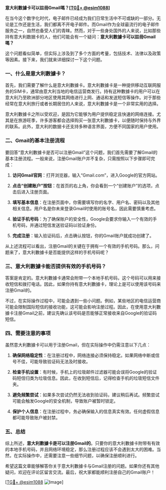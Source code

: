 **意大利數據卡可以註冊Gmail嗎？[[TG💪+ @esim1088](https://t.me/s/esim1088)]**

在当今这个数字化时代，电子邮件已经成为我们日常生活中不可或缺的一部分。无论是工作还是生活，我们都离不开电子邮件。而Gmail作为全球最流行的电子邮件服务之一，自然也备受人们的青睐。然而，对于一些身处国外的人来说，比如那些持有意大利数据卡的人，他们可能会有一个疑问：**意大利數據卡可以註冊Gmail嗎？**

这个问题看似简单，但实际上涉及到了多个方面的考量，包括技术、法律以及政策等因素。接下来，我们就来详细探讨一下这个问题。

### 一、什么是意大利數據卡？

首先，我们需要了解什么是意大利數據卡。意大利數據卡是一种提供移动互联网服务的SIM卡，通常由意大利当地的电信运营商发行。持有这种數據卡的用户可以在意大利乃至欧洲部分地区使用其网络进行上网、通话和发送短信等操作。对于那些经常在意大利旅行或者长期居住的人来说，意大利數據卡是一个非常实用的选择。

意大利數據卡之所以受欢迎，是因为它能够为用户提供稳定且快速的网络连接。尤其是在旅游旺季，许多游客都会选择购买一张意大利數據卡，以便随时保持与外界的联系。此外，意大利的数据卡还支持多种语言界面，方便不同国家的用户使用。

### 二、Gmail的基本注册流程

要回答“意大利數據卡是否可以注册Gmail”这个问题，我们首先需要了解Gmail的基本注册流程。一般来说，注册Gmail账户并不复杂，只需按照以下步骤即可完成：

1. **访问Gmail官网**：打开浏览器，输入“Gmail.com”，进入Google的官方网站。
   
2. **点击“创建账户”按钮**：在首页的右上角，你会看到一个“创建账户”的选项，点击后进入注册页面。

3. **填写基本信息**：在注册页面中，你需要填写你的名字、用户名、密码以及其他相关信息。用户名是你未来登录Gmail时使用的账号名，因此需要慎重考虑。

4. **验证手机号码**：为了确保账户的安全性，Google会要求你输入一个有效的手机号码，并通过短信发送验证码以验证身份。

5. **完成注册**：输入验证码后，点击确认按钮，你的Gmail账户就成功创建了。

从上述流程可以看出，注册Gmail的关键在于拥有一个有效的手机号码。那么，问题来了，意大利數據卡是否能提供这样的手机号码呢？

### 三、意大利數據卡能否提供有效的手机号码？

答案是肯定的。意大利數據卡通常会附带一个本地手机号码，这个号码可以用来接收短信和拨打电话。因此，如果你持有意大利數據卡，理论上是可以使用该号码来注册Gmail的。

不过，在实际操作过程中，可能会遇到一些小问题。例如，某些地区的电信运营商可能会限制国际短信的接收功能，这可能会影响注册过程。因此，在使用意大利數據卡注册Gmail之前，建议先确认该号码是否能够正常接收来自Google的验证码短信。

### 四、需要注意的事项

虽然意大利數據卡可以用于注册Gmail，但在实际操作中仍需注意以下几点：

1. **确保网络稳定性**：在注册过程中，网络连接必须保持稳定。如果网络中断或信号不佳，可能导致验证码无法及时接收。

2. **检查手机设置**：有时候，手机上的垃圾邮件过滤器可能会误将Google的验证码短信归类为垃圾信息。因此，在收到短信后，记得检查手机的垃圾短信文件夹。

3. **避免频繁尝试**：如果多次尝试仍然无法收到验证码，建议稍后再试。频繁尝试可能会触发Google的安全机制，导致账户被暂时锁定。

4. **保护个人信息**：在注册过程中，务必确保输入的信息真实有效。任何虚假信息都可能导致账户被封禁。

### 五、总结

综上所述，**意大利數據卡是可以注册Gmail的**。只要你的意大利數據卡附带有有效的本地手机号码，并且网络环境稳定，那么注册过程应该不会遇到太大的困难。当然，在实际操作中，还需要注意一些细节问题，以确保注册顺利进行。

希望这篇文章能够解答你关于意大利數據卡与Gmail注册的问题。如果你还有其他疑问，欢迎在评论区留言交流。最后，祝大家都能顺利注册自己的Gmail账户！

[[TG💪+ @esim1088](https://t.me/s/esim1088) ![Image](https://i.postimg.cc/4NQfJmqS/Snipaste-2025-05-13-00-14-12.png)]